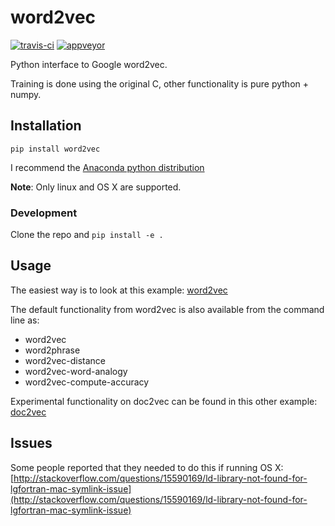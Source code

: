 word2vec
========

[![travis-ci](https://api.travis-ci.org/danielfrg/word2vec.svg)](https://travis-ci.org/danielfrg/word2vec)
[![appveyor](https://ci.appveyor.com/api/projects/status/github/danielfrg/word2vec?branch=master&svg=true
)](https://ci.appveyor.com/project/danielfrg/word2vec)

Python interface to Google word2vec.

Training is done using the original C, other functionality is pure python + numpy.

## Installation

`pip install word2vec`

I recommend the [Anaconda python distribution](http://continuum.io/downloads)

**Note**: Only linux and OS X are supported.

### Development

Clone the repo and `pip install -e .`

## Usage

The easiest way is to look at this example:
[word2vec](http://nbviewer.ipython.org/urls/raw.github.com/danielfrg/word2vec/master/examples/word2vec.ipynb)

The default functionality from word2vec is also available from the command line as:
- word2vec
- word2phrase
- word2vec-distance
- word2vec-word-analogy
- word2vec-compute-accuracy

Experimental functionality on doc2vec can be found in this other example:
[doc2vec](http://nbviewer.ipython.org/urls/raw.github.com/danielfrg/word2vec/master/examples/doc2vec.ipynb)

## Issues

Some people reported that they needed to do this if running OS X:
[http://stackoverflow.com/questions/15590169/ld-library-not-found-for-lgfortran-mac-symlink-issue](http://stackoverflow.com/questions/15590169/ld-library-not-found-for-lgfortran-mac-symlink-issue)
